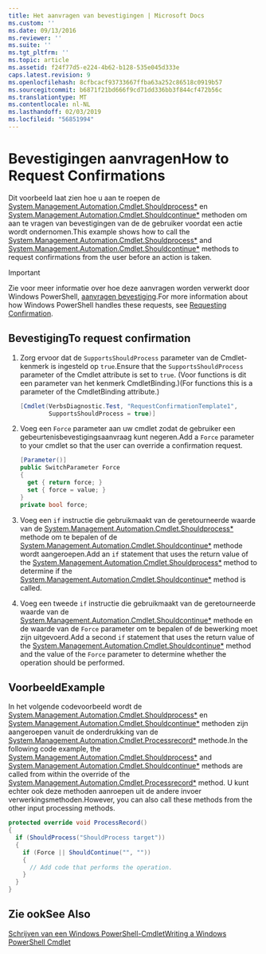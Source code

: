 ```yaml
---
title: Het aanvragen van bevestigingen | Microsoft Docs
ms.custom: ''
ms.date: 09/13/2016
ms.reviewer: ''
ms.suite: ''
ms.tgt_pltfrm: ''
ms.topic: article
ms.assetid: f24f77d5-e224-4b62-b128-535e045d333e
caps.latest.revision: 9
ms.openlocfilehash: 8cfbcacf93733667ffba63a252c86518c0919b57
ms.sourcegitcommit: b6871f21bd666f9cd71dd336bb3f844cf472b56c
ms.translationtype: MT
ms.contentlocale: nl-NL
ms.lasthandoff: 02/03/2019
ms.locfileid: "56851994"
---
```

# <a name="how-to-request-confirmations"></a><span data-ttu-id="e1efd-102">Bevestigingen aanvragen</span><span class="sxs-lookup"><span data-stu-id="e1efd-102">How to Request Confirmations</span></span>

<span data-ttu-id="e1efd-103">Dit voorbeeld laat zien hoe u aan te roepen de [System.Management.Automation.Cmdlet.Shouldprocess\*](/dotnet/api/System.Management.Automation.Cmdlet.ShouldProcess) en [System.Management.Automation.Cmdlet.Shouldcontinue\*](/dotnet/api/System.Management.Automation.Cmdlet.ShouldContinue) methoden om aan te vragen van bevestigingen van de de gebruiker voordat een actie wordt ondernomen.</span><span class="sxs-lookup"><span data-stu-id="e1efd-103">This example shows how to call the [System.Management.Automation.Cmdlet.Shouldprocess\*](/dotnet/api/System.Management.Automation.Cmdlet.ShouldProcess) and [System.Management.Automation.Cmdlet.Shouldcontinue\*](/dotnet/api/System.Management.Automation.Cmdlet.ShouldContinue) methods to request confirmations from the user before an action is taken.</span></span>

> [!IMPORTANT]
> <span data-ttu-id="e1efd-104">Zie voor meer informatie over hoe deze aanvragen worden verwerkt door Windows PowerShell, [aanvragen bevestiging](./requesting-confirmation-from-cmdlets.md).</span><span class="sxs-lookup"><span data-stu-id="e1efd-104">For more information about how Windows PowerShell handles these requests, see [Requesting Confirmation](./requesting-confirmation-from-cmdlets.md).</span></span>

## <a name="to-request-confirmation"></a><span data-ttu-id="e1efd-105">Bevestiging</span><span class="sxs-lookup"><span data-stu-id="e1efd-105">To request confirmation</span></span>

1. <span data-ttu-id="e1efd-106">Zorg ervoor dat de `SupportsShouldProcess` parameter van de Cmdlet-kenmerk is ingesteld op `true`.</span><span class="sxs-lookup"><span data-stu-id="e1efd-106">Ensure that the `SupportsShouldProcess` parameter of the Cmdlet attribute is set to `true`.</span></span> <span data-ttu-id="e1efd-107">(Voor functions is dit een parameter van het kenmerk CmdletBinding.)</span><span class="sxs-lookup"><span data-stu-id="e1efd-107">(For functions this is a parameter of the CmdletBinding attribute.)</span></span>

    ```csharp
    [Cmdlet(VerbsDiagnostic.Test, "RequestConfirmationTemplate1",
            SupportsShouldProcess = true)]
    ```

2. <span data-ttu-id="e1efd-108">Voeg een `Force` parameter aan uw cmdlet zodat de gebruiker een gebeurtenisbevestigingsaanvraag kunt negeren.</span><span class="sxs-lookup"><span data-stu-id="e1efd-108">Add a `Force` parameter to your cmdlet so that the user can override a confirmation request.</span></span>

    ```csharp
    [Parameter()]
    public SwitchParameter Force
    {
      get { return force; }
      set { force = value; }
    }
    private bool force;
    ```

3. <span data-ttu-id="e1efd-109">Voeg een `if` instructie die gebruikmaakt van de geretourneerde waarde van de [System.Management.Automation.Cmdlet.Shouldprocess\*](/dotnet/api/System.Management.Automation.Cmdlet.ShouldProcess) methode om te bepalen of de [System.Management.Automation.Cmdlet.Shouldcontinue\*](/dotnet/api/System.Management.Automation.Cmdlet.ShouldContinue) methode wordt aangeroepen.</span><span class="sxs-lookup"><span data-stu-id="e1efd-109">Add an `if` statement that uses the return value of the [System.Management.Automation.Cmdlet.Shouldprocess\*](/dotnet/api/System.Management.Automation.Cmdlet.ShouldProcess) method to determine if the [System.Management.Automation.Cmdlet.Shouldcontinue\*](/dotnet/api/System.Management.Automation.Cmdlet.ShouldContinue) method is called.</span></span>

4. <span data-ttu-id="e1efd-110">Voeg een tweede `if` instructie die gebruikmaakt van de geretourneerde waarde van de [System.Management.Automation.Cmdlet.Shouldcontinue\*](/dotnet/api/System.Management.Automation.Cmdlet.ShouldContinue) methode en de waarde van de `Force` parameter om te bepalen of de bewerking moet zijn uitgevoerd.</span><span class="sxs-lookup"><span data-stu-id="e1efd-110">Add a second `if` statement that uses the return value of the [System.Management.Automation.Cmdlet.Shouldcontinue\*](/dotnet/api/System.Management.Automation.Cmdlet.ShouldContinue) method and the value of the `Force` parameter to determine whether the operation should be performed.</span></span>

## <a name="example"></a><span data-ttu-id="e1efd-111">Voorbeeld</span><span class="sxs-lookup"><span data-stu-id="e1efd-111">Example</span></span>

<span data-ttu-id="e1efd-112">In het volgende codevoorbeeld wordt de [System.Management.Automation.Cmdlet.Shouldprocess\*](/dotnet/api/System.Management.Automation.Cmdlet.ShouldProcess) en [System.Management.Automation.Cmdlet.Shouldcontinue\*](/dotnet/api/System.Management.Automation.Cmdlet.ShouldContinue) methoden zijn aangeroepen vanuit de onderdrukking van de [System.Management.Automation.Cmdlet.Processrecord\*](/dotnet/api/System.Management.Automation.Cmdlet.ProcessRecord) methode.</span><span class="sxs-lookup"><span data-stu-id="e1efd-112">In the following code example, the [System.Management.Automation.Cmdlet.Shouldprocess\*](/dotnet/api/System.Management.Automation.Cmdlet.ShouldProcess) and [System.Management.Automation.Cmdlet.Shouldcontinue\*](/dotnet/api/System.Management.Automation.Cmdlet.ShouldContinue) methods are called from within the override of the [System.Management.Automation.Cmdlet.Processrecord\*](/dotnet/api/System.Management.Automation.Cmdlet.ProcessRecord) method.</span></span> <span data-ttu-id="e1efd-113">U kunt echter ook deze methoden aanroepen uit de andere invoer verwerkingsmethoden.</span><span class="sxs-lookup"><span data-stu-id="e1efd-113">However, you can also call these methods from the other input processing methods.</span></span>

```csharp
protected override void ProcessRecord()
{
  if (ShouldProcess("ShouldProcess target"))
  {
    if (Force || ShouldContinue("", ""))
    {
      // Add code that performs the operation.
    }
  }
}
```

## <a name="see-also"></a><span data-ttu-id="e1efd-114">Zie ook</span><span class="sxs-lookup"><span data-stu-id="e1efd-114">See Also</span></span>

[<span data-ttu-id="e1efd-115">Schrijven van een Windows PowerShell-Cmdlet</span><span class="sxs-lookup"><span data-stu-id="e1efd-115">Writing a Windows PowerShell Cmdlet</span></span>](./writing-a-windows-powershell-cmdlet.md)
